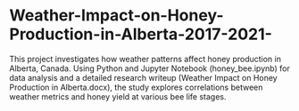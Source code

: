 # Weather-Impact-on-Honey-Production-in-Alberta-2017-2021-
This project investigates how weather patterns affect honey production in Alberta, Canada. Using Python and Jupyter Notebook (honey_bee.ipynb) for data analysis and a detailed research writeup (Weather Impact on Honey Production in Alberta.docx), the study explores correlations between weather metrics and honey yield at various bee life stages.

